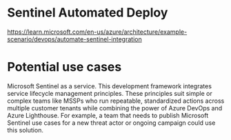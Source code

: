 # Sentinel Automated Deploy

https://learn.microsoft.com/en-us/azure/architecture/example-scenario/devops/automate-sentinel-integration

# Potential use cases

Microsoft Sentinel as a service. This development framework integrates service lifecycle management principles. These principles suit simple or complex teams like MSSPs who run repeatable, standardized actions across multiple customer tenants while combining the power of Azure DevOps and Azure Lighthouse. For example, a team that needs to publish Microsoft Sentinel use cases for a new threat actor or ongoing campaign could use this solution.
